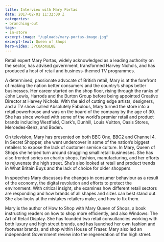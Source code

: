 ```yaml
---
title: Interview with Mary Portas
date: 2017-02-01 11:32:00 Z
categories:
- branching-out
tags:
- in-store
excerpt-image: "/uploads/mary-portas-image.jpg"
excerpt-text: Queen of Shops
hero-video: JPC0AomuL8E
---
```


Retail expert Mary Portas, widely acknowledged as a leading authority on the sector, has advised government, transformed Harvey Nichols, and has produced a host of retail and business-themed TV programmes.

A determined, passionate advocate of British retail, Mary is at the forefront of making the nation better consumers and the country’s shops better businesses. Her career started on the shop floor, rising through the ranks of John Lewis, Harrods and the Burton Group before being appointed Creative Director at Harvey Nichols. With the aid of cutting edge artists, designers, and a TV show called Absolutely Fabulous, Mary turned the store into a retail powerhouse and was on the board of the company by the age of 30. She has since worked with some of the world’s premier retail and product brands including Westfield, Clark’s, Dunhill, Louis Vuitton, Oasis Stores, Mercedes-Benz, and Boden.

On television, Mary has presented on both BBC One, BBC2 and Channel 4. In Secret Shopper, she went undercover in some of the nation’s biggest retailers to expose the lack of customer service culture. In Mary, Queen of Shops she helped turn around struggling small retail businesses. She has also fronted series on charity shops, fashion, manufacturing, and her efforts to rejuvenate the high street. She’s also looked at retail and product trends in What Britain Buys and the lack of choice for older shoppers.

In speeches Mary discusses the changes in consumer behaviour as a result of the economy, the digital revolution and efforts to protect the environment. With critical insight, she examines how different retail sectors are responding and how brands of all shapes and sizes can best stand out. She also looks at the mistakes retailers make, and how to fix them.

Mary is the author of How to Shop with Mary Queen of Shops, a book instructing readers on how to shop more efficiently, and also Windows: The Art of Retail Display. She has founded two retail consultancies working with both luxury and high street brands, and has launched her own fashion and footwear brands, and shop within House of Fraser. Mary also led an independent Government review into the regeneration of the high street.